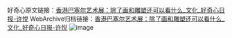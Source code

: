 好奇心原文链接：[香港巴塞尔艺术展：除了画和雕塑还可以看什么_文化_好奇心日报-许悦](https://www.qdaily.com/articles/437.html)
WebArchive归档链接：[香港巴塞尔艺术展：除了画和雕塑还可以看什么_文化_好奇心日报-许悦](http://web.archive.org/web/20170916045719/http://www.qdaily.com/articles/437.html)
![image](http://ww3.sinaimg.cn/large/007d5XDply1g3v49jogilj30u03avb29)